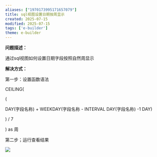 ```yaml
---
aliases: ["1970173995171657079"]
title: sql视图设置日期按周显示
created: 2025-07-15
modified: 2025-07-15
tags: ['e-builder']
theme: e-builder
---
```


**问题描述：**

通过sql视图如何设置日期字段按照自然周显示

**解决方式：**

第一步：设置函数语法

CEILING(

(

DAY(字段名称) + WEEKDAY(字段名称 - INTERVAL DAY(字段名称) -1 DAY)

) / 7

) as 周

第二步；运行查看结果

![](https://myhelpdoc.oss-cn-heyuan.aliyuncs.com/mdimages/d57f1e7d72f181c104b7e10de3b2f648.jpg)